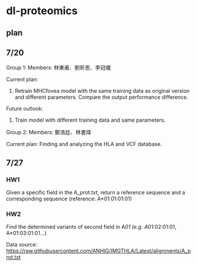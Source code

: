 # dl-proteomics
## plan
## 7/20
Group 1:
Members: 林東甫、劉昕恩、李冠儀

Current plan:
1. Retrain MHCfovea model with the same training data as original version and different parameters. Compare the output performance     difference.

Future outlook:
1. Train model with different training data and same parameters.

Group 2:
Members: 鄭浩廷、林書煒

Current plan:
Finding and analyzing the HLA and VCF database.

## 7/27

### HW1
Given a specific field in the A_prot.txt, return a reference sequence and a corresponding sequence (reference: A*01:01:01:01)
### HW2
Find the determined variants of second field in A*01 (e.g. A*01:02:01:01, A*01:03:01:01...)

Data source: https://raw.githubusercontent.com/ANHIG/IMGTHLA/Latest/alignments/A_prot.txt
